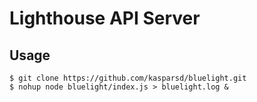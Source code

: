# Lighthouse API Server

## Usage

	$ git clone https://github.com/kasparsd/bluelight.git
	$ nohup node bluelight/index.js > bluelight.log & 
